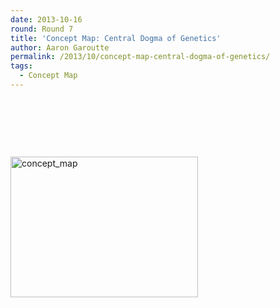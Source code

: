 ```yaml
---
date: 2013-10-16
round: Round 7
title: 'Concept Map: Central Dogma of Genetics'
author: Aaron Garoutte
permalink: /2013/10/concept-map-central-dogma-of-genetics/
tags:
  - Concept Map
---
```

&nbsp;

&nbsp;

&nbsp;

[<img class="alignnone size-medium wp-image-4783" alt="concept_map" src="/software-carpentry-training-website/uploads/2013/10/concept_map-e1381960837685-300x225.jpg" width="300" height="225" />][1]

 [1]: /software-carpentry-training-website/uploads/2013/10/concept_map-e1381960837685.jpg
